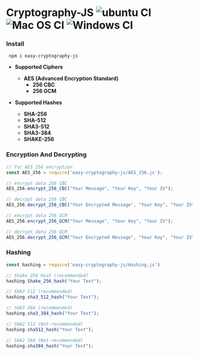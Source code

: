 # Cryptography-JS ![ubuntu CI](https://github.com/DevSamuelV/Easy-Cryptography-js/workflows/ubuntu%20CI/badge.svg) ![Mac OS CI](https://github.com/DevSamuelV/Easy-Cryptography-js/workflows/Mac%20OS%20CI/badge.svg) ![Windows CI](https://github.com/DevSamuelV/Easy-Cryptography-js/workflows/Windows%20CI/badge.svg)

### Install
` npm i easy-cryptography-js`

- **Supported Ciphers**
    - **AES (Advanced Encryption Standard)**
        - **256 CBC**
        - **256 GCM**

- **Supported Hashes**
    - **SHA-256**
    - **SHA-512**
    - **SHA3-512**
    - **SHA3-384**
    - **SHAKE-256**

### Encryption And Decrypting
``` javascript
// for AES 256 encryption
const AES_256 = require('easy-cryptography-js/AES_256.js');

// encrypt data 256 CBC
AES_256.encrypt_256_CBC("Your Message", "Your Key", "Your IV");

// decrypt data 256 CBC
AES_256.decrypt_256_CBC("Your Encrypted Message", "Your Key", "Your IV");

// encrypt data 256 GCM
AES_256.encrypt_256_GCM("Your Message", "Your Key", "Your IV");

// decrypt data 256 GCM
AES_256.decrypt_256_GCM("Your Encrypted Message", "Your Key", "Your IV");

```

### Hashing
``` javascript
const hashing = require('easy-cryptography-js/Hashing.js')

// Shake 256 Hash (recommended)
hashing.Shake_256_hash("Your Text");

// SHA3 512 (recommended)
hashing.sha3_512_hash("Your Text");

// SHA3 384 (recommended)
hashing.sha3_384_hash("Your Text");

// SHA2 512 (Not-recommended)
hashing.sha512_hash("Your Text");

// SHA2 384 (Not-recommended)
hashing.sha384_hash("Your Text");
```